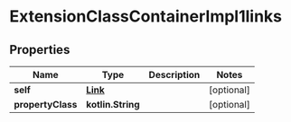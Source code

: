
# ExtensionClassContainerImpl1links

## Properties
Name | Type | Description | Notes
------------ | ------------- | ------------- | -------------
**self** | [**Link**](Link.md) |  |  [optional]
**propertyClass** | **kotlin.String** |  |  [optional]



